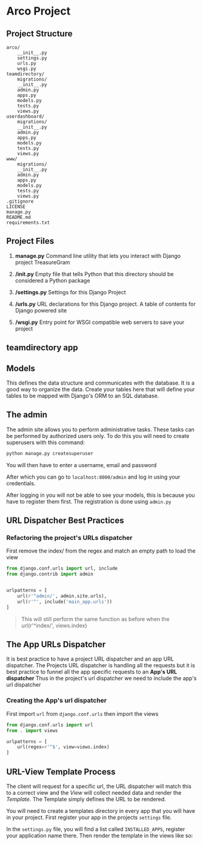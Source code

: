 # Arco Project


## Project Structure

    arco/
        __init__.py
        settings.py
        urls.py
        wsgi.py
    teamdirectory/
        migrations/
        __init__.py
        admin.py
        apps.py
        models.py
        tests.py
        views.py
    userdashboard/
        migrations/
        __init__.py
        admin.py
        apps.py
        models.py
        tests.py
        views.py        
    www/
        migrations/
        __init__.py
        admin.py
        apps.py
        models.py
        tests.py
        views.py    
    .gitignore
    LICENSE
    manage.py
    README.md
    requirements.txt

## Project Files

1. __manage.py__
    Command line utility that lets you interact with Django project TreasureGram

2. __<app>/__init__.py__
    Empty file that tells Python that this directory should be considered a Python package
    
3. __<app>/settings.py__
    Settings for this Django Project

4. __<app>/urls.py__
    URL declarations for this Django project. A table of contents for Django powered site

5. __<app>/wsgi.py__
   Entry point for WSGI compatible web servers to save your project
    
## teamdirectory app
  
  
## Models

This defines the data structure and communicates with the database. It is a good way to organize the data.
Create your tables here that will define your tables to be mapped with Django's ORM to an SQL database.


## The admin

The admin site allows you to perform administrative tasks. These tasks can be performed by authorized users only. To do this you will need to create superusers with this command:

``` bash
python manage.py createsuperuser
```

You will then have to enter a username, email and password

After which you can go to `localhost:8000/admin` and log in using your credentials.

After logging in you will not be able to see your models, this is because you have to register them first. The registration is done using `admin.py`

## URL Dispatcher Best Practices

### Refactoring the project's URLs dispatcher
First remove the index/ from the regex and match an empty path to load the view

``` python
from django.conf.urls import url, include
from django.contrib import admin


urlpatterns = [
    url(r'^admin/', admin.site.urls),
    url(r'^', include('main_app.urls'))
]
```
> This will still perform the same function as before when the url(r'^index/', views.index)
 
## The App URLs Dispatcher

It is best practice to have a project URL dispatcher and an app URL dispatcher. The Projects URL dispatcher is handling all the requests but it is best practice to funnel all the app specific requests to an **App's URL dispatcher**
Thus in the project's url dispatcher we need to include the app's url dispatcher

### Creating the App's url dispatcher

First import `url` from `django.conf.urls` then import the views

``` python
from django.conf.urls import url
from . import views

urlpatterns = [
    url(regex=r'^$', view=views.index)
]
```

## URL-View Template Process

The client will request for a specific url, the URL dispatcher will match this to a correct view and the *View* will collect needed data and render the *Template*. The Template simply defines the URL to be rendered.

You will need to create a templates directory in every app that you will have in your project.
First register your app in the projects `settings` file.

In the `settings.py` file, you will find a list called `INSTALLED_APPS`, register your application name there.
Then render the template in the views like so:
    
    
